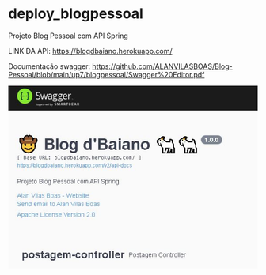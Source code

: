 # deploy_blogpessoal
Projeto Blog Pessoal com API Spring

LINK DA API: https://blogdbaiano.herokuapp.com/

Documentação swagger: https://github.com/ALANVILASBOAS/Blog-Pessoal/blob/main/up7/blogpessoal/Swagger%20Editor.pdf

![alt text](https://raw.githubusercontent.com/ALANVILASBOAS/Blog-Pessoal/main/up7/blogpessoal/blog.JPG)
